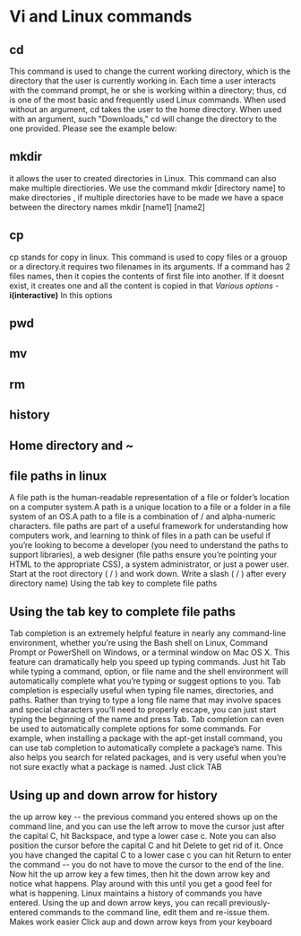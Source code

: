 # Vi and Linux commands


## cd
  This command is used to change the current working directory, which is the directory that the user is currently working in. Each time a user interacts with the command prompt, he or she is working within a directory; thus, cd is one of the most basic and frequently used Linux commands. When used without an argument, cd takes the user to the home directory. When used with an argument, such "Downloads," cd will change the directory to the one provided. Please see the example below:


  
## mkdir
  it allows the user to created directories in Linux. This command can also make multiple directiories. We use the command mkdir [directory name] to make directories , if multiple directories have to be made we have a space between the directory names mkdir [name1] [name2]
## cp
  cp stands for copy in linux. This command is used to copy files or a grouop or a directory.it requires two filenames in its arguments. If a command has 2 files names, then it copies the contents of first file into another. If it doesnt exist, it creates one and all the content is copied in that 
      *Various options*
      -**i(interactive)** In this options
  
  
  
## pwd
  
  
## mv
  
  
## rm
  
  
## history
  
  
## Home directory and ~
  
  
## file paths in linux
  A file path is the human-readable representation of a file or folder’s location on a computer system.A path is a unique location to a file or a folder in a file system of an OS.A path to a file is a combination of / and alpha-numeric characters.
file paths are part of a useful framework for understanding how computers work, and learning to think of files in a path can be useful if you’re looking to become a developer (you need to understand the paths to support libraries), a web designer (file paths ensure you’re pointing your HTML to the appropriate CSS), a system administrator, or just a power user.
Start at the root directory ( / ) and work down.
Write a slash ( / ) after every directory name)
Using the tab key to complete file paths
  
## Using the tab key to complete file paths
  Tab completion is an extremely helpful feature in nearly any command-line environment, whether you’re using the Bash shell on Linux, Command Prompt or PowerShell on Windows, or a terminal window on Mac OS X.
This feature can dramatically help you speed up typing commands. Just hit Tab while typing a command, option, or file name and the shell environment will automatically complete what you’re typing or suggest options to you.
Tab completion is especially useful when typing file names, directories, and paths. Rather than trying to type a long file name that may involve spaces and special characters you’ll need to properly escape, you can just start typing the beginning of the name and press Tab.
Tab completion can even be used to automatically complete options for some commands. For example, when installing a package with the apt-get install command, you can use tab completion to automatically complete a package’s name. This also helps you search for related packages, and is very useful when you’re not sure exactly what a package is named.
Just click TAB
  
## Using up and down arrow for history
the up arrow key -- the previous command you entered shows up on the command line, and you can use the left arrow to move the cursor just after the capital C, hit Backspace, and type a lower case c. Note you can also position the cursor before the capital C and hit Delete to get rid of it.
Once you have changed the capital C to a lower case c you can hit Return to enter the command -- you do not have to move the cursor to the end of the line.
Now hit the up arrow key a few times, then hit the down arrow key and notice what happens. Play around with this until you get a good feel for what is happening.
Linux maintains a history of commands you have entered. Using the up and down arrow keys, you can recall previously-entered commands to the command line, edit them and re-issue them.
Makes work easier 
Click aup and down arrow keys from your keyboard
